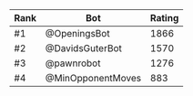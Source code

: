 Rank|Bot|Rating
---|---|---
#1|@OpeningsBot|1866
#2|@DavidsGuterBot|1570
#3|@pawnrobot|1276
#4|@MinOpponentMoves|883
